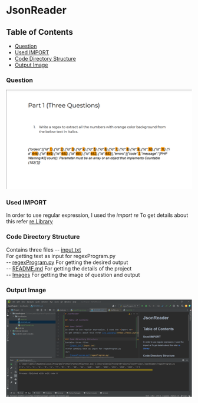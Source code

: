 # JsonReader

## Table of Contents
- [Question](#question)
- [Used IMPORT](#used-import)
- [Code Directory Structure](#code-directory-structure)
- [Output Image](#output-image)

### Question
![Question](Images/question.png)

### Used IMPORT
In order to use regular expression, I used the *import re*
To get details about this refer [re Library](https://docs.python.org/3/library/re.html)

### Code Directory Structure
Contains three files
 -- [input.txt](input.txt)  
<t>For getting text as input for regexProgram.py
<br>
 -- [regexProgram.py](regexProgram.py)
<t>For getting the desired output
<br>
 -- [README.md](README.MD)
<t>For getting the details of the project
<br>
-- [Images](Images)
<t>For getting the image of question and output
<br>

### Output Image
![Output Image](Images/output.png)


